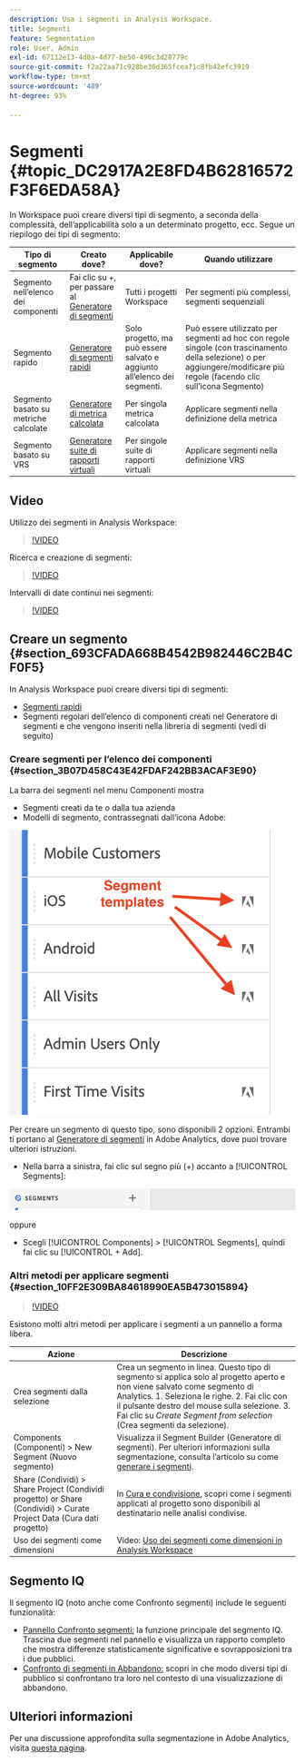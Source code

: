```yaml
---
description: Usa i segmenti in Analysis Workspace.
title: Segmenti
feature: Segmentation
role: User, Admin
exl-id: 67112e13-4d0a-4d77-be50-496c3d28779c
source-git-commit: f2a22aa71c928be30d365fcea71c8fb42efc3919
workflow-type: tm+mt
source-wordcount: '489'
ht-degree: 93%

---
```



# Segmenti {#topic_DC2917A2E8FD4B62816572F3F6EDA58A}

In Workspace puoi creare diversi tipi di segmento, a seconda della complessità, dell’applicabilità solo a un determinato progetto, ecc. Segue un riepilogo dei tipi di segmento:

| Tipo di segmento | Creato dove? | Applicabile dove? | Quando utilizzare |
| --- | --- | --- | --- |
| Segmento nell’elenco dei componenti | Fai clic su +, per passare al [Generatore di segmenti](/help/components/segmentation/segmentation-workflow/seg-build.md) | Tutti i progetti Workspace | Per segmenti più complessi, segmenti sequenziali |
| Segmento rapido | [Generatore di segmenti rapidi](/help/analyze/analysis-workspace/components/segments/quick-segments.md) | Solo progetto, ma può essere salvato e aggiunto all’elenco dei segmenti. | Può essere utilizzato per segmenti ad hoc con regole singole (con trascinamento della selezione) o per aggiungere/modificare più regole (facendo clic sull’icona Segmento) |
| Segmento basato su metriche calcolate | [Generatore di metrica calcolata](https://experienceleague.adobe.com/docs/analytics/components/calculated-metrics/calcmetric-workflow/metrics-with-segments.html?lang=it) | Per singola metrica calcolata | Applicare segmenti nella definizione della metrica |
| Segmento basato su VRS | [Generatore suite di rapporti virtuali](https://experienceleague.adobe.com/docs/analytics/components/virtual-report-suites/vrs-workflow/vrs-create.html?lang=it) | Per singole suite di rapporti virtuali | Applicare segmenti nella definizione VRS |

## Video

Utilizzo dei segmenti in Analysis Workspace:

>[!VIDEO](https://video.tv.adobe.com/v/23977/?quality=12)

Ricerca e creazione di segmenti:

>[!VIDEO](https://video.tv.adobe.com/v/334092/?quality=12)

Intervalli di date continui nei segmenti:

>[!VIDEO](https://video.tv.adobe.com/v/25403/?quality=12)

## Creare un segmento {#section_693CFADA668B4542B982446C2B4CF0F5}

In Analysis Workspace puoi creare diversi tipi di segmenti:

* [Segmenti rapidi](/help/analyze/analysis-workspace/components/segments/quick-segments.md)
* Segmenti regolari dell’elenco di componenti creati nel Generatore di segmenti e che vengono inseriti nella libreria di segmenti (vedi di seguito)

### Creare segmenti per l’elenco dei componenti {#section_3B07D458C43E42FDAF242BB3ACAF3E90}

La barra dei segmenti nel menu Componenti mostra
* Segmenti creati da te o dalla tua azienda
* Modelli di segmento, contrassegnati dall’icona Adobe:

![](assets/segment_icons.png)

Per creare un segmento di questo tipo, sono disponibili 2 opzioni. Entrambi ti portano al [Generatore di segmenti](/help/components/segmentation/segmentation-workflow/seg-build.md) in Adobe Analytics, dove puoi trovare ulteriori istruzioni.

* Nella barra a sinistra, fai clic sul segno più (+) accanto a [!UICONTROL Segments]:

![](assets/create-seg.png)

oppure

* Scegli [!UICONTROL Components] > [!UICONTROL Segments], quindi fai clic su [!UICONTROL + Add].


### Altri metodi per applicare segmenti {#section_10FF2E309BA84618990EA5B473015894}

>[!VIDEO](https://video.tv.adobe.com/v/30994/?quality=12)

Esistono molti altri metodi per applicare i segmenti a un pannello a forma libera.

| Azione | Descrizione |
|--- |--- |
| Crea segmenti dalla selezione | Crea un segmento in linea. Questo tipo di segmento si applica solo al progetto aperto e non viene salvato come segmento di Analytics. 1. Seleziona le righe.  2. Fai clic con il pulsante destro del mouse sulla selezione.  3. Fai clic su *Create Segment from selection* (Crea segmenti da selezione). |
| Components (Componenti) > New Segment (Nuovo segmento) | Visualizza il Segment Builder (Generatore di segmenti). Per ulteriori informazioni sulla segmentazione, consulta l’articolo su come [generare i segmenti](https://experienceleague.adobe.com/docs/analytics/components/segmentation/segmentation-workflow/seg-build.html?lang=it). |
| Share (Condividi) > Share Project (Condividi progetto) or Share (Condividi) > Curate Project Data (Cura dati progetto) | In [Cura e condivisione](https://experienceleague.adobe.com/docs/analytics/analyze/analysis-workspace/curate-share/curate.html?lang=it#concept_4A9726927E7C44AFA260E2BB2721AFC6), scopri come i segmenti applicati al progetto sono disponibili al destinatario nelle analisi condivise. |
| Uso dei segmenti come dimensioni | Video: [Uso dei segmenti come dimensioni in Analysis Workspace](https://experienceleague.adobe.com/docs/analytics-learn/tutorials/analysis-workspace/applying-segments/using-segments-as-dimensions-in-analysis-workspace.html?lang=it) |

## Segmento IQ

Il segmento IQ (noto anche come Confronto segmenti) include le seguenti funzionalità:

* [Pannello Confronto segmenti:](/help/analyze/analysis-workspace/c-panels/c-segment-comparison/segment-comparison.md) la funzione principale del segmento IQ. Trascina due segmenti nel pannello e visualizza un rapporto completo che mostra differenze statisticamente significative e sovrapposizioni tra i due pubblici.
* [Confronto di segmenti in Abbandono:](/help/analyze/analysis-workspace/visualizations/fallout/compare-segments-fallout.md) scopri in che modo diversi tipi di pubblico si confrontano tra loro nel contesto di una visualizzazione di abbandono.

## Ulteriori informazioni

Per una discussione approfondita sulla segmentazione in Adobe Analytics, visita [questa pagina](/help/components/segmentation/seg-overview.md).
